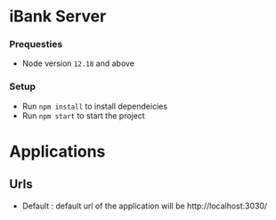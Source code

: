 # iBank Server

### Prequesties

- Node version `12.18` and above

### Setup

- Run `npm install` to install dependeicies
- Run `npm start` to start the project

# Applications

## Urls

- Default : default url of the application will be http://localhost:3030/
